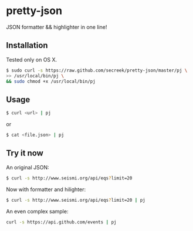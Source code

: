 pretty-json
===========

JSON formatter &amp;&amp; highlighter in one line!

## Installation

Tested only on OS X.

```sh
$ sudo curl -s https://raw.github.com/secreek/pretty-json/master/pj \
>> /usr/local/bin/pj \
&& sudo chmod +x /usr/local/bin/pj
```

## Usage

```sh
$ curl <url> | pj
```
or

```sh
$ cat <file.json> | pj
```

## Try it now

An original JSON:

```sh
$ curl -s http://www.seismi.org/api/eqs?limit=20
```

Now with formatter and hilighter:

```sh
$ curl -s http://www.seismi.org/api/eqs?limit=20 | pj
```

An even complex sample:

```sh
curl -s https://api.github.com/events | pj
```
